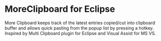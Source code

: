 # MoreClipboard for Eclipse

More Clipboard keeps track of the latest entries copied/cut into clipboard buffer and allows quick pasting from the popup list by pressing a hotkey. Inspired by Multi Clipboard plugin for Eclipse and Visual Assist for MS VS.